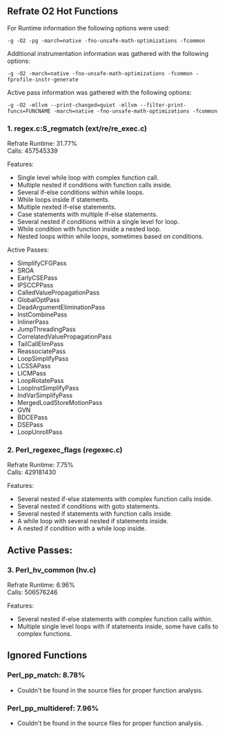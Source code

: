 ## Refrate O2 Hot Functions

For Runtime information the following options were used:
```
-g -O2 -pg -march=native -fno-unsafe-math-optimizations -fcommon
```

Additional instrumentation information was gathered with the following options:
```
-g -O2 -march=native -fno-unsafe-math-optimizations -fcommon -fprofile-instr-generate
```

Active pass information was gathered with the following options:
```
-g -O2 -mllvm --print-changed=quiet -mllvm --filter-print-funcs=FUNCNAME -march=native -fno-unsafe-math-optimizations -fcommon
```

### 1. regex.c:S_regmatch (ext/re/re_exec.c)
Refrate Runtime: 31.77% \
Calls: 457545339

Features:
- Single level while loop with complex function call.
- Multiple nested if conditions with function calls inside.
- Several if-else conditions within while loops.
- While loops inside if statements.
- Multiple nexted if-else statements.
- Case statements with multiple if-else statements.
- Several nested if conditions within a single level for loop.
- While condition with function inside a nested loop.
- Nested loops within while loops, sometimes based on conditions.

Active Passes:
- SimplifyCFGPass
- SROA
- EarlyCSEPass
- IPSCCPPass
- CalledValuePropagationPass
- GlobalOptPass
- DeadArgumentEliminationPass
- InstCombinePass
- InlinerPass
- JumpThreadingPass
- CorrelatedValuePropagationPass
- TailCallElimPass
- ReassociatePass
- LoopSimplifyPass
- LCSSAPass
- LICMPass
- LoopRotatePass
- LoopInstSimplifyPass
- IndVarSimplifyPass
- MergedLoadStoreMotionPass
- GVN
- BDCEPass
- DSEPass
- LoopUnrollPass

### 2. Perl_regexec_flags (regexec.c)
Refrate Runtime: 7.75% \
Calls: 429181430

Features:
- Several nested if-else statements with complex function calls inside.
- Several nested if conditions with goto statements.
- Several nested if statements with function calls inside.
- A while loop with several nested if statements inside.
- A nested if condition with a while loop inside.

Active Passes:
- 

### 3. Perl_hv_common (hv.c)
Refrate Runtime: 6.96% \
Calls: 506576246

Features:
- Several nested if-else statements with complex function calls within.
- Multiple single level loops with if statements inside, some have calls to complex functions.


## Ignored Functions

### Perl_pp_match: 8.78%
- Couldn't be found in the source files for proper function analysis.

### Perl_pp_multideref: 7.96%
- Couldn't be found in the source files for proper function analysis.
